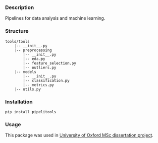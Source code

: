 ### Description

Pipelines for data analysis and machine learning.

### Structure

```
tools/tools  
	|-- __init__.py  
	|-- preprocessing  
		|-- __init__.py  
		|-- eda.py  
		|-- feature_selection.py  
		|-- outliers.py  
	|-- models  
		|-- __init__.py  
		|-- classification.py  
		|-- metrics.py  
	|-- utils.py  
```

### Installation

```
pip install pipelitools
```

### Usage

This package was used in [University of Oxford MSc dissertation project](https://github.com/nastiag67/ecgn).


